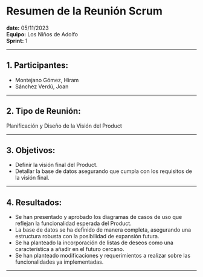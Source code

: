 # Resumen de la Reunión Scrum
**date:** 		05/11/2023  
**Equipo:** 	Los Niños de Adolfo  
**Sprint:** 	1  

---

## 1. Participantes:
- Montejano Gómez, Hiram
- Sánchez Verdú, Joan

---

## 2. Tipo de Reunión: 
Planificación y Diseño de la Visión del Product

---

## 3. Objetivos:
- Definir la visión final del Product.
- Detallar la base de datos asegurando que cumpla con los requisitos de la visión final.

---

## 4. Resultados:
- Se han presentado y aprobado los diagramas de casos de uso que reflejan la funcionalidad esperada del Product.
- La base de datos se ha definido de manera completa, asegurando una estructura robusta con la posibilidad de expansión futura.
- Se ha planteado la incorporación de listas de deseos como una característica a añadir en el futuro cercano.
- Se han planteado modificaciones y requerimientos a realizar sobre las funcionalidades ya implementadas.

---
